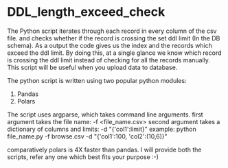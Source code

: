 # DDL_length_exceed_check

The Python script iterates through each record in every column of the csv file. and checks whether if the record is crossing the set ddl limit (In the DB schema). As a output the code gives us the index and the records which exceed the ddl limit. By doing this, at a single glance we know which record is crossing the ddl limit instead of checking for all the records manually. This script will be useful when you upload data to database. 

The python script is written using two popular python modules:
1. Pandas
2. Polars

The script uses argparse, which takes command line arguments. 
first argument takes the file name: -f <file_name.csv>
second argument takes a dictionary of columns and limits: -d "{'col1':limit}"
example: 
python file_name.py -f browse.csv -d "{'col1':100, 'col2':(10,6)}"


comparatively polars is 4X faster than pandas. 
I will provide both the scripts, refer any one which best fits your purpose :-)
